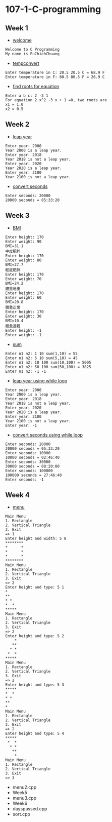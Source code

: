 # 107-1-C-programming

## Week 1
- [welcome](https://github.com/fuchieh0614/107-1-C-programming/blob/master/w01/welcome.cpp)
````
Welcome to C Programming 
My name is FuChiehChuang
````
- [tempconvert](https://github.com/fuchieh0614/107-1-C-programming/blob/master/w01/tempconvert.cpp)
````
Enter temperature in C: 20.5 20.5 C = 68.9 F 
Enter temperature in F: 80.5 80.5 F = 26.9 C
````
- [find roots for equation](https://github.com/fuchieh0614/107-1-C-programming/blob/master/w01/find%20roots%20for%20equation.cpp)
````
Enter a b c: 2 -3 1 
For equation 2 x^2 -3 x + 1 =0, two roots are 
x1 = 1.0 
x2 = 0.5
````
##  Week 2
- [leap year](https://github.com/fuchieh0614/107-1-C-programming/blob/master/w02/leap.cpp)
````
Enter year: 2000
Year 2000 is a leap year.
Enter year: 2018
Year 2018 is not a leap year.
Enter year: 2020
Year 2020 is a leap year.
Enter year: 2100
Year 2100 is not a leap year.
````
- [convert seconds](https://github.com/fuchieh0614/107-1-C-programming/blob/master/w02/convert%20seconds.cpp)
````
Enter seconds: 20000 
20000 seconds = 05:33:20
````
## Week 3
- [BMI](https://github.com/fuchieh0614/107-1-C-programming/blob/master/w03/BMI.cpp)
````
Enter height: 170
Enter weight: 90
BMI=31.1
中度肥胖
Enter height: 170
Enter weight: 80
BMI=27.7
輕度肥胖
Enter height: 170
Enter weight: 70
BMI=24.2
體重過重
Enter height: 170
Enter weight: 60
BMI=20.8
體重正常
Enter height: 170
Enter weight: 30
BMI=10.4
體重過輕
Enter height: -1
Enter weight: -1
````
- [sum](https://github.com/fuchieh0614/107-1-C-programming/blob/master/w03/sum.cpp)
````
Enter n1 n2: 1 10 sum(1,10) = 55 
Enter n1 n2: 5 10 sum(5,10) = 45 
Enter n1 n2: 10 100 sum(10,100) = 5005 
Enter n1 n2: 50 100 sum(50,100) = 3825 
Enter n1 n2: -1 -1
````
- [leap year using while loop](https://github.com/fuchieh0614/107-1-C-programming/blob/master/w03/leap%20year%20using%20while%20loop)
````
Enter year: 2000 
Year 2000 is a leap year. 
Enter year: 2018 
Year 2018 is not a leap year. 
Enter year: 2020 
Year 2020 is a leap year. 
Enter year: 2100 
Year 2100 is not a leap year. 
Enter year: -1
````
- [convert seconds using while loop](https://github.com/fuchieh0614/107-1-C-programming/blob/master/w03/convert%20seconds%20using%20while%20loop.cpp)
````
Enter seconds: 20000 
20000 seconds = 05:33:20 
Enter seconds: 10000 
10000 seconds = 02:46:40 
Enter seconds: 30000 
30000 seconds = 08:20:00 
Enter seconds: 100000 
100000 seconds = 27:46:40 
Enter seconds: -1
````
## Week 4
- [menu]()
````
Main Menu
1. Rectangle
2. Vertical Triangle
3. Exit
=> 1
Enter height and width: 5 8
********
*      *
*      *
*      *
********
Main Menu
1. Rectangle
2. Vertical Triangle
3. Exit
=> 2
Enter height and type: 5 1
*
**
* *
*  *
*****
Main Menu
1. Rectangle
2. Vertical Triangle
3. Exit
=> 2
Enter height and type: 5 2
    *
   **
  * *
 *  *
*****
Main Menu
1. Rectangle
2. Vertical Triangle
3. Exit
=> 2
Enter height and type: 5 3
*****
*  *
* *
**
*
Main Menu
1. Rectangle
2. Vertical Triangle
3. Exit
=> 2
Enter height and type: 5 4
*****
 *  *
  * *
   **
    *
Main Menu
1. Rectangle
2. Vertical Triangle
3. Exit
=> 3
````
* menu2.cpp
* Week5
* menu3.cpp
* Week6
* dayspassed.cpp
* sort.cpp
<!--stackedit_data:
eyJoaXN0b3J5IjpbLTM5MzAyMTkxOCwtNjk1OTQzNzExLDE1Nz
E4NTEwNjVdfQ==
-->